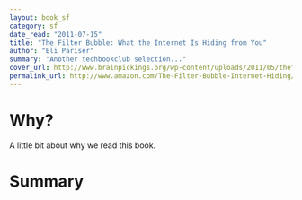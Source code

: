 ```yaml
---
layout: book_sf
category: sf
date_read: "2011-07-15"
title: "The Filter Bubble: What the Internet Is Hiding from You"
author: "Eli Pariser"
summary: "Another techbookclub selection..."
cover_url: http://www.brainpickings.org/wp-content/uploads/2011/05/thefilterbubble.jpg
permalink_url: http://www.amazon.com/The-Filter-Bubble-Internet-Hiding/dp/1594203008/
---
```


# Why?
A little bit about why we read this book.

# Summary

